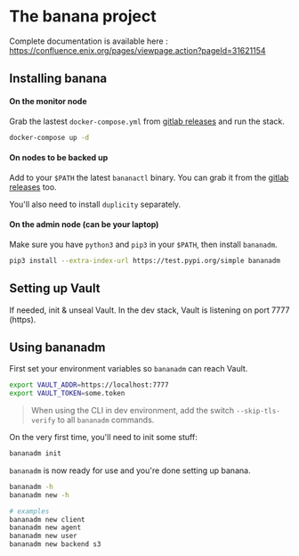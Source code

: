 # The banana project

Complete documentation is available here :
https://confluence.enix.org/pages/viewpage.action?pageId=31621154

## Installing banana

#### On the monitor node

Grab the lastest `docker-compose.yml` from [gitlab releases](https://gitlab.enix.io/products/banana/releases) and run the stack.

```bash
docker-compose up -d
```

#### On nodes to be backed up

Add to your `$PATH` the latest `bananactl` binary. You can grab it from the [gitlab releases](https://gitlab.enix.io/products/banana/releases) too.

You'll also need to install `duplicity` separately.

#### On the admin node (can be your laptop)

Make sure you have `python3` and `pip3` in your `$PATH`, then install `bananadm`.

```bash
pip3 install --extra-index-url https://test.pypi.org/simple bananadm
```

## Setting up Vault

If needed, init & unseal Vault. In the dev stack, Vault is listening on port 7777 (https).

## Using bananadm

First set your environment variables so `bananadm` can reach Vault.

```bash
export VAULT_ADDR=https://localhost:7777
export VAULT_TOKEN=some.token
```

> When using the CLI in dev environment, add the switch `--skip-tls-verify` to all `bananadm` commands.

On the very first time, you'll need to init some stuff:

```bash
bananadm init
```

`bananadm` is now ready for use and you're done setting up banana.

```bash
bananadm -h
bananadm new -h

# examples
bananadm new client
bananadm new agent
bananadm new user
bananadm new backend s3
```
